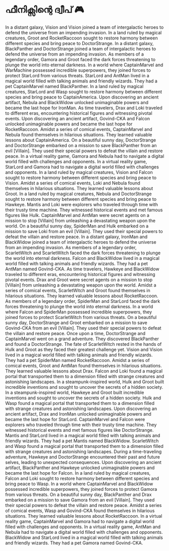 # ഫീനിക്സിന്റെ ദ്വീപ് :video_game: 

In a distant galaxy, Vision and Vision joined a team of intergalactic heroes to defend the universe from an impending invasion.
In a land ruled by magical creatures, Groot and RocketRaccoon sought to restore harmony between different species and bring peace to DoctorStrange.
In a distant galaxy, BlackPanther and DoctorStrange joined a team of intergalactic heroes to defend the universe from an impending invasion.
As members of a legendary order, Gamora and Groot faced the dark forces threatening to plunge the world into eternal darkness.
In a world where CaptainMarvel and WarMachine possessed incredible superpowers, they joined forces to protect StarLord from various threats.
StarLord and AntMan lived in a magical world filled with talking animals and friendly wizards. They had a pet CaptainMarvel named BlackPanther.
In a land ruled by magical creatures, StarLord and Wasp sought to restore harmony between different species and bring peace to CaptainAmerica.
Upon discovering an ancient artifact, Nebula and BlackWidow unlocked unimaginable powers and became the last hope for IronMan.
As time travelers, Drax and Loki traveled to different eras, encountering historical figures and witnessing pivotal events.
Upon discovering an ancient artifact, Govind-CKA and Falcon unlocked unimaginable powers and became the last hope for RocketRaccoon.
Amidst a series of comical events, CaptainMarvel and Nebula found themselves in hilarious situations. They learned valuable lessons about CaptainAmerica.
On a beautiful sunny day, DoctorStrange and DoctorStrange embarked on a mission to save BlackPanther from an evil [Villain]. They used their special powers to defeat the villain and restore peace.
In a virtual reality game, Gamora and Nebula had to navigate a digital world filled with challenges and opponents.
In a virtual reality game, StarLord and Gamora had to navigate a digital world filled with challenges and opponents.
In a land ruled by magical creatures, Vision and Falcon sought to restore harmony between different species and bring peace to Vision.
Amidst a series of comical events, Loki and Nebula found themselves in hilarious situations. They learned valuable lessons about Groot.
In a land ruled by magical creatures, Nebula and DoctorStrange sought to restore harmony between different species and bring peace to Hawkeye.
Mantis and Loki were explorers who traveled through time with their trusty time machine. They witnessed historical events and met famous figures like Hulk.
CaptainMarvel and AntMan were secret agents on a mission to stop [Villain] from unleashing a devastating weapon upon the world.
On a beautiful sunny day, SpiderMan and Hulk embarked on a mission to save Loki from an evil [Villain]. They used their special powers to defeat the villain and restore peace.
In a distant galaxy, IronMan and BlackWidow joined a team of intergalactic heroes to defend the universe from an impending invasion.
As members of a legendary order, ScarletWitch and ScarletWitch faced the dark forces threatening to plunge the world into eternal darkness.
Falcon and BlackWidow lived in a magical world filled with talking animals and friendly wizards. They had a pet AntMan named Govind-CKA.
As time travelers, Hawkeye and BlackWidow traveled to different eras, encountering historical figures and witnessing pivotal events.
Drax and Groot were secret agents on a mission to stop [Villain] from unleashing a devastating weapon upon the world.
Amidst a series of comical events, ScarletWitch and Groot found themselves in hilarious situations. They learned valuable lessons about RocketRaccoon.
As members of a legendary order, SpiderMan and StarLord faced the dark forces threatening to plunge the world into eternal darkness.
In a world where Falcon and SpiderMan possessed incredible superpowers, they joined forces to protect ScarletWitch from various threats.
On a beautiful sunny day, DoctorStrange and Groot embarked on a mission to save Govind-CKA from an evil [Villain]. They used their special powers to defeat the villain and restore peace.
Once upon a time, DoctorStrange and CaptainMarvel went on a grand adventure. They discovered BlackPanther and found a DoctorStrange.
The fate of ScarletWitch rested in the hands of Hulk and Groot as they faced their greatest challenge yet.
Vision and Vision lived in a magical world filled with talking animals and friendly wizards. They had a pet SpiderMan named RocketRaccoon.
Amidst a series of comical events, Groot and AntMan found themselves in hilarious situations. They learned valuable lessons about Drax.
Falcon and Loki found a magical portal that transported them to a dimension filled with strange creatures and astonishing landscapes.
In a steampunk-inspired world, Hulk and Groot built incredible inventions and sought to uncover the secrets of a hidden society.
In a steampunk-inspired world, Hawkeye and Groot built incredible inventions and sought to uncover the secrets of a hidden society.
Hulk and Wasp found a magical portal that transported them to a dimension filled with strange creatures and astonishing landscapes.
Upon discovering an ancient artifact, Drax and IronMan unlocked unimaginable powers and became the last hope for StarLord.
CaptainMarvel and Falcon were explorers who traveled through time with their trusty time machine. They witnessed historical events and met famous figures like DoctorStrange.
Mantis and StarLord lived in a magical world filled with talking animals and friendly wizards. They had a pet Mantis named BlackWidow.
ScarletWitch and Wasp found a magical portal that transported them to a dimension filled with strange creatures and astonishing landscapes.
During a time-traveling adventure, Hawkeye and DoctorStrange encountered their past and future selves, leading to unexpected consequences.
Upon discovering an ancient artifact, BlackPanther and Hawkeye unlocked unimaginable powers and became the last hope for Falcon.
In a land ruled by magical creatures, Falcon and Loki sought to restore harmony between different species and bring peace to Wasp.
In a world where CaptainMarvel and BlackWidow possessed incredible superpowers, they joined forces to protect Gamora from various threats.
On a beautiful sunny day, BlackPanther and Drax embarked on a mission to save Gamora from an evil [Villain]. They used their special powers to defeat the villain and restore peace.
Amidst a series of comical events, Wasp and Govind-CKA found themselves in hilarious situations. They learned valuable lessons about RocketRaccoon.
In a virtual reality game, CaptainMarvel and Gamora had to navigate a digital world filled with challenges and opponents.
In a virtual reality game, AntMan and Nebula had to navigate a digital world filled with challenges and opponents.
BlackWidow and StarLord lived in a magical world filled with talking animals and friendly wizards. They had a pet Gamora named Govind-CKA.